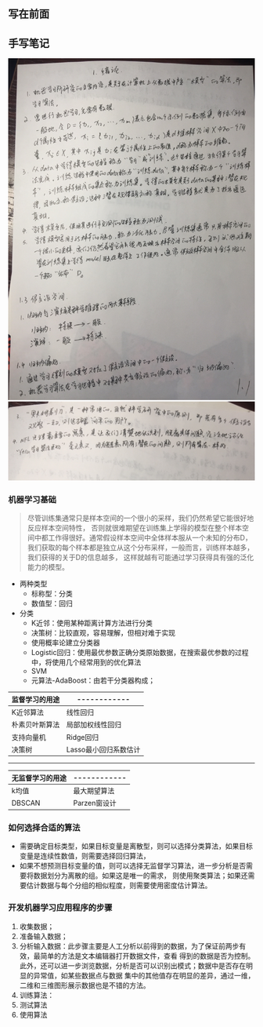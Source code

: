 ## 写在前面



## 手写笔记

![](readme/introduction_01.jpg)
![](readme/introduction_02.jpg)


### 机器学习基础

> 尽管训练集通常只是样本空间的一个很小的采样，我们仍然希望它能很好地反应样本空间特性，
否则就很难期望在训练集上学得的模型在整个样本空间中都工作得很好。通常假设样本空间中全体样本服从一个未知的分布D，
我们获取的每个样本都是独立从这个分布采样，一般而言，训练样本越多，我们获得的关于D的信息越多，
这样就越有可能通过学习获得具有强的泛化能力的模型。

* 两种类型
    * 标称型：分类
    * 数值型：回归
* 分类
    * K近邻：使用某种距离计算方法进行分类
    * 决策树：比较直观，容易理解，但相对难于实现
    * 使用概率论建立分类器
    * Logistic回归：使用最优参数正确分类原始数据，在搜索最优参数的过程中，将使用几个经常用到的优化算法
    * SVM
    * 元算法-AdaBoost：由若干分类器构成；
    
监督学习的用途  |------------|
------------    | ----------  |
K近邻算法       |   线性回归 
朴素贝叶斯算法  |   局部加权线性回归 
支持向量机      |   Ridge回归
决策树          |  Lasso最小回归系数估计

-----

无监督学习的用途|------------|
------------   | ----------  |
k均值         |   最大期望算法 
DBSCAN       |   Parzen窗设计



### 如何选择合适的算法

* 需要确定目标类型，如果目标变量是离散型，则可以选择分类算法，如果目标变量是连续性数值，则需要选择回归算法，
* 如果不想预测目标变量的值，则可以选择无监督学习算法，进一步分析是否需要将数据划分为离散的组。如果这是唯一的需求，
则使用聚类算法；如果还需要估计数据与每个分组的相似程度，则需要使用密度估计算法。



### 开发机器学习应用程序的步骤

1. 收集数据；
2. 准备输入数据；
3. 分析输入数据：此步骤主要是人工分析以前得到的数据，为了保证前两步有效，最简单的方法是文本编辑器打开数据文件，查看
得到的数据是否为控制。此外，还可以进一步浏览数据，分析是否可以识别出模式；数据中是否存在明显的异常值，如某些数据点与数据
集中的其他值存在明显的差异，通过一维，二维和三维图形展示数据也是不错的方法。
4. 训练算法：
5. 测试算法
6. 使用算法